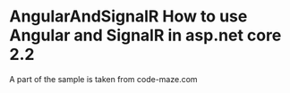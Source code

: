 # AngularAndSignalR How to use Angular and SignalR in asp.net core 2.2

A part of the sample is taken from <a src='https://code-maze.com/netcore-signalr-angular/'> code-maze.com </a>
